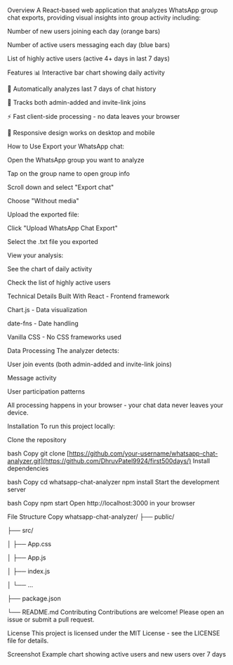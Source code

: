 
Overview
A React-based web application that analyzes WhatsApp group chat exports, providing visual insights into group activity including:

Number of new users joining each day (orange bars)

Number of active users messaging each day (blue bars)

List of highly active users (active 4+ days in last 7 days)

Features
📊 Interactive bar chart showing daily activity

📅 Automatically analyzes last 7 days of chat history

👥 Tracks both admin-added and invite-link joins

⚡ Fast client-side processing - no data leaves your browser

📱 Responsive design works on desktop and mobile

How to Use
Export your WhatsApp chat:

Open the WhatsApp group you want to analyze

Tap on the group name to open group info

Scroll down and select "Export chat"

Choose "Without media"

Upload the exported file:

Click "Upload WhatsApp Chat Export"

Select the .txt file you exported

View your analysis:

See the chart of daily activity

Check the list of highly active users

Technical Details
Built With
React - Frontend framework

Chart.js - Data visualization

date-fns - Date handling

Vanilla CSS - No CSS frameworks used

Data Processing
The analyzer detects:

User join events (both admin-added and invite-link joins)

Message activity

User participation patterns

All processing happens in your browser - your chat data never leaves your device.

Installation
To run this project locally:

Clone the repository

bash
Copy
git clone [https://github.com/your-username/whatsapp-chat-analyzer.git](https://github.com/DhruvPatel9924/first500days/)
Install dependencies

bash
Copy
cd whatsapp-chat-analyzer
npm install
Start the development server

bash
Copy
npm start
Open http://localhost:3000 in your browser

File Structure
Copy
whatsapp-chat-analyzer/
├── public/


├── src/


│   ├── App.css


│   ├── App.js


│   ├── index.js


│   └── ...


├── package.json


└── README.md
Contributing
Contributions are welcome! Please open an issue or submit a pull request.

License
This project is licensed under the MIT License - see the LICENSE file for details.

Screenshot
Example chart showing active users and new users over 7 days
